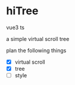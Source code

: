 # hiTree

vue3 ts 

a simple virtual scroll tree

plan the following things

* [x]  virtual scroll
* [x]  tree
* [ ]  style
